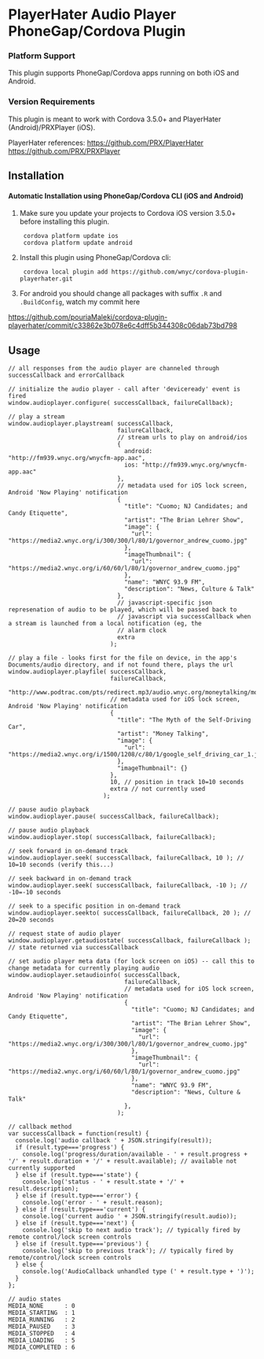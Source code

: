 # PlayerHater Audio Player PhoneGap/Cordova Plugin

### Platform Support

This plugin supports PhoneGap/Cordova apps running on both iOS and Android.

### Version Requirements

This plugin is meant to work with Cordova 3.5.0+ and PlayerHater (Android)/PRXPlayer (iOS).

PlayerHater references:
https://github.com/PRX/PlayerHater
https://github.com/PRX/PRXPlayer

## Installation

#### Automatic Installation using PhoneGap/Cordova CLI (iOS and Android)
1. Make sure you update your projects to Cordova iOS version 3.5.0+ before installing this plugin.

        cordova platform update ios
        cordova platform update android

2. Install this plugin using PhoneGap/Cordova cli:

        cordova local plugin add https://github.com/wnyc/cordova-plugin-playerhater.git

3. For android you should change all packages with suffix `.R` and `.BuildConfig`, watch my commit here

https://github.com/pouriaMaleki/cordova-plugin-playerhater/commit/c33862e3b078e6c4dff5b344308c06dab73bd798


## Usage

    // all responses from the audio player are channeled through successCallback and errorCallback

    // initialize the audio player - call after 'deviceready' event is fired
    window.audioplayer.configure( successCallback, failureCallback);

    // play a stream
    window.audioplayer.playstream( successCallback,
                                   failureCallback,
                                   // stream urls to play on android/ios
                                   {
                                     android: "http://fm939.wnyc.org/wnycfm-app.aac",
                                     ios: "http://fm939.wnyc.org/wnycfm-app.aac"
                                   },
                                   // metadata used for iOS lock screen, Android 'Now Playing' notification
                                   {
                                     "title": "Cuomo; NJ Candidates; and Candy Etiquette",
                                     "artist": "The Brian Lehrer Show",
                                     "image": {
                                       "url": "https://media2.wnyc.org/i/300/300/l/80/1/governor_andrew_cuomo.jpg"
                                     },
                                     "imageThumbnail": {
                                       "url": "https://media2.wnyc.org/i/60/60/l/80/1/governor_andrew_cuomo.jpg"
                                     },
                                     "name": "WNYC 93.9 FM",
                                     "description": "News, Culture & Talk"
                                   },
                                   // javascript-specific json represenation of audio to be played, which will be passed back to
                                   // javascript via successCallback when a stream is launched from a local notification (eg, the
                                   // alarm clock
                                   extra
                                 );

    // play a file - looks first for the file on device, in the app's Documents/audio directory, and if not found there, plays the url
    window.audioplayer.playfile( successCallback,
                                 failureCallback,
                                 "http://www.podtrac.com/pts/redirect.mp3/audio.wnyc.org/moneytalking/moneytalking20141031pod.mp3",
                                 // metadata used for iOS lock screen, Android 'Now Playing' notification
                                 {
                                   "title": "The Myth of the Self-Driving Car",
                                   "artist": "Money Talking",
                                   "image": {
                                     "url": "https://media2.wnyc.org/i/1500/1208/c/80/1/google_self_driving_car_1.jpg"
                                   },
                                   "imageThumbnail": {}
                                 },
                                 10, // position in track 10=10 seconds
                                 extra // not currently used
                               );

    // pause audio playback
    window.audioplayer.pause( successCallback, failureCallback);

    // pause audio playback
    window.audioplayer.stop( successCallback, failureCallback);

    // seek forward in on-demand track
    window.audioplayer.seek( successCallback, failureCallback, 10 ); // 10=10 seconds (verify this...)

    // seek backward in on-demand track
    window.audioplayer.seek( successCallback, failureCallback, -10 ); // -10=-10 seconds

    // seek to a specific position in on-demand track
    window.audioplayer.seekto( successCallback, failureCallback, 20 ); // 20=20 seconds

    // request state of audio player
    window.audioplayer.getaudiostate( successCallback, failureCallback ); // state returned via successCallback

    // set audio player meta data (for lock screen on iOS) -- call this to change metadata for currently playing audio
    window.audioplayer.setaudioinfo( successCallback,
                                     failureCallback,
                                     // metadata used for iOS lock screen, Android 'Now Playing' notification
                                     {
                                       "title": "Cuomo; NJ Candidates; and Candy Etiquette",
                                       "artist": "The Brian Lehrer Show",
                                       "image": {
                                         "url": "https://media2.wnyc.org/i/300/300/l/80/1/governor_andrew_cuomo.jpg"
                                       },
                                       "imageThumbnail": {
                                         "url": "https://media2.wnyc.org/i/60/60/l/80/1/governor_andrew_cuomo.jpg"
                                       },
                                       "name": "WNYC 93.9 FM",
                                       "description": "News, Culture & Talk"
                                     },
                                   );

    // callback method
    var successCallback = function(result) {
      console.log('audio callback ' + JSON.stringify(result));
      if (result.type==='progress') {
        console.log('progress/duration/available - ' + result.progress + '/' + result.duration + '/' + result.available); // available not currently supported
      } else if (result.type==='state') {
        console.log('status - ' + result.state + '/' + result.description);
      } else if (result.type==='error') {
        console.log('error - ' + result.reason);
      } else if (result.type==='current') {
        console.log('current audio ' + JSON.stringify(result.audio));
      } else if (result.type==='next') {
        console.log('skip to next audio track'); // typically fired by remote control/lock screen controls
      } else if (result.type==='previous') {
        console.log('skip to previous track'); // typically fired by remote/control/lock screen controls
      } else {
        console.log('AudioCallback unhandled type (' + result.type + ')');
      }
    };

    // audio states
    MEDIA_NONE      : 0
    MEDIA_STARTING  : 1
    MEDIA_RUNNING   : 2
    MEDIA_PAUSED    : 3
    MEDIA_STOPPED   : 4
    MEDIA_LOADING   : 5
    MEDIA_COMPLETED : 6

